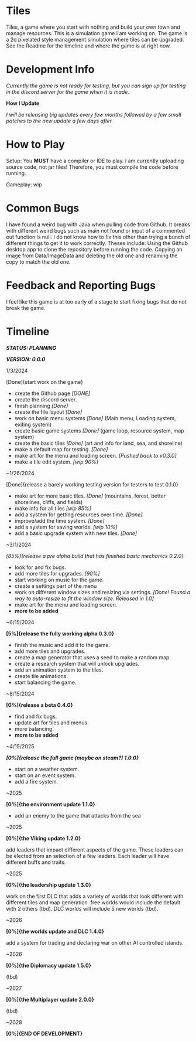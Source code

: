 # Tiles

Tiles, a game where you start with nothing and build your own town and manage resources. This is a simulation game I am working on. The game is a 2d pixelated style management simulation where tiles can be upgraded. See the Readme for the timeline and where the game is at right now.

# Development Info

*Currently the game is not ready for testing, but you can sign up for testing in the discord server for the game when it is made.*

**How I Update**

*I will be releasing big updates every few months followed by a few small patches to the new update a few days after.*

# How to Play

Setup:
  You **MUST** have a compiler or IDE to play.
  I am currently uploading source code, not jar files!
  Therefore, you must compile the code before running.

Gameplay:
  wip

# Common Bugs

I have found a weird bug with Java when pulling code from Github. It breaks with different weird bugs such as main not found or input of a commented out function is null.
I do not know how to fix this other than trying a bunch of different things to get it to work correctly.
Theses include: 
  Using the Github desktop app to clone the repository before running the code.
  Copying an image from Data/ImageData and deleting the old one and renaming the copy to match the old one.

# Feedback and Reporting Bugs

I feel like this game is at too early of a stage to start fixing bugs that do not break the game.

# Timeline

***STATUS: PLANNING***

***VERSION: 0.0.0***

1/3/2024

[Done]{start work on the game}

- create the Github page *[DONE]*
- create the discord server.
- finish planning *[Done]*
- create the file layout *[Done]*
- work on basic menu systems *[Done]*
  (Main menu, Loading system, exiting system)
- create basic game systems *[Done]*
  (game loop, resource system, map system)
- create the basic tiles *[Done]*
  (art and info for land, sea, and shoreline)
- make a default map for testing. *[Done]*
- make art for the menu and loading screen. *[Pushed back to v0.3.0]*
- make a tile edit system. *[wip 90%]*

~1/26/2024

[Done]{release a barely working testing version for testers to test 0.1.0}

- make art for more basic tiles. *[Done]*
  (mountains, forest, better shorelines, cliffs, and fields)
- make info for all tiles *[wip 85%]*
- add a system for getting resources over time. *[Done]*
- improve/add the time system. *[Done]*
- add a system for saving worlds. *[wip 10%]*
- add a basic upgrade system with new tiles. *[Done]*

~3/1/2024

*[85%]{release a pre alpha build that has finished basic mechanics 0.2.0}*

- look for and fix bugs.
- add more tiles for upgrades. *[90%]*
- start working on music for the game.
- create a settings part of the menu
- work on different window sizes and resizing via settings. *[Done! Found a way to auto-resize to fit the window size. Released in 1.0]*
- make art for the menu and loading screen.
- **more to be added**

~6/15/2024

**[5%]{release the fully working alpha 0.3.0}**

- finish the music and add it to the game.
- add more tiles and upgrades.
- create a map generator that uses a seed to make a random map.
- create a research system that will unlock upgrades.
- add an animation system to the tiles.
- create tile animations.
- start balancing the game. 

~8/15/2024

**[0%]{release a beta 0.4.0}**

- find and fix bugs.
- update art for tiles and menus.
- more balancing.
- **more to be added**

~4/15/2025

***[0%]{release the full game (maybe on steam?) 1.0.0}***

- start on a weather system.
- start on an event system.
- add a fire system.

~2025

**[0%]{the environment update 1.1.0}**

- add an enemy to the game that attacks from the sea

~2025

**[0%]{the Viking update 1.2.0}**

add leaders that impact different aspects of the game. These leaders can be elected from an selection of a few leaders. Each leader will have different buffs and traits.

~2025

**[0%]{the leadership update 1.3.0}**

work on the first DLC that adds a variety of worlds that look different with different tiles and map generation.
free worlds would include the default with 2 others (tbd).
DLC worlds will include 5 new worlds (tbd).

~2026

**[0%]{the worlds update and DLC 1.4.0}**

add a system for trading and declaring war on other AI controlled islands.

~2026

**[0%]{the Diplomacy update 1.5.0}**

(tbd)

~2027

**[0%]{the Multiplayer update 2.0.0}**

(tbd)

~2028

**[0%]{END OF DEVELOPMENT}**
